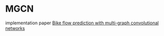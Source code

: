 # MGCN

implementation paper [Bike flow prediction with multi-graph convolutional networks](https://arxiv.org/abs/1807.10934)